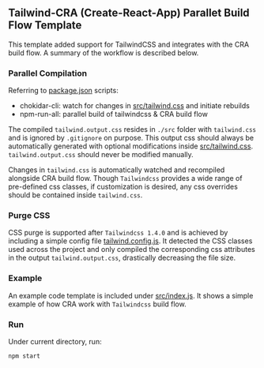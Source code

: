 ## Tailwind-CRA (Create-React-App) Parallet Build Flow Template

This template added support for TailwindCSS and integrates with the CRA build flow. A summary of the workflow is described below.

### Parallel Compilation
Referring to [package.json](./package.json) scripts:
- chokidar-cli: watch for changes in [src/tailwind.css](./src/tailwind.css) and initiate rebuilds
- npm-run-all: parallel build of tailwindcss & CRA build flow

The compiled ```tailwind.output.css``` resides in ```./src``` folder with ```tailwind.css``` and is ignored by ```.gitignore``` on purpose. This output css should always be automatically generated with optional modifications inside [src/tailwind.css](./src/tailwind.css). ```tailwind.output.css``` should never be modified manually.

Changes in ```tailwind.css``` is automatically watched and recompiled alongside CRA build flow. Though ```Tailwindcss``` provides a wide range of pre-defined css classes, if customization is desired, any css overrides should be contained inside ```tailwind.css```.

### Purge CSS
CSS purge is supported after ```Tailwindcss 1.4.0``` and is achieved by including a simple config file [tailwind.config.js](./tailwind.config.js). It detected the CSS classes used across the project and only compiled the corresponding css attributes in the output ```tailwind.output.css```, drastically decreasing the file size.

### Example
An example code template is included under [src/index.js](./src/index.js). It shows a simple example of how CRA work with ```Tailwindcss``` build flow.

### Run
Under current directory, run:

```npm start```